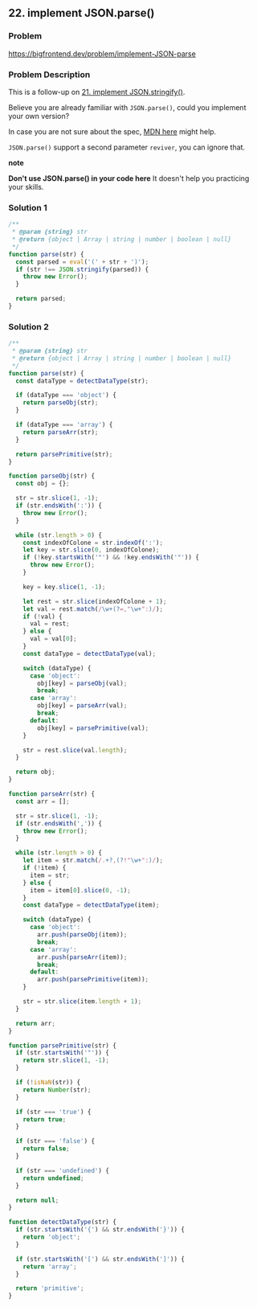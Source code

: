## 22. implement JSON.parse()

### Problem

https://bigfrontend.dev/problem/implement-JSON-parse

### Problem Description

This is a follow-up on [21. implement JSON.stringify()](https://bigfrontend.dev/problem/implement-JSON-stringify).

Believe you are already familiar with `JSON.parse()`, could you implement your own version?

In case you are not sure about the spec, [MDN here](https://developer.mozilla.org/en-US/docs/Web/JavaScript/Reference/Global_Objects/JSON/parse) might help.

`JSON.parse()` support a second parameter `reviver`, you can ignore that.

**note**

**Don't use JSON.parse() in your code here** It doesn't help you practicing your skills.

### Solution 1

```js
/**
 * @param {string} str
 * @return {object | Array | string | number | boolean | null}
 */
function parse(str) {
  const parsed = eval('(' + str + ')');
  if (str !== JSON.stringify(parsed)) {
    throw new Error();
  }

  return parsed;
}
```

### Solution 2

```js
/**
 * @param {string} str
 * @return {object | Array | string | number | boolean | null}
 */
function parse(str) {
  const dataType = detectDataType(str);

  if (dataType === 'object') {
    return parseObj(str);
  }

  if (dataType === 'array') {
    return parseArr(str);
  }

  return parsePrimitive(str);
}

function parseObj(str) {
  const obj = {};

  str = str.slice(1, -1);
  if (str.endsWith(':')) {
    throw new Error();
  }

  while (str.length > 0) {
    const indexOfColone = str.indexOf(':');
    let key = str.slice(0, indexOfColone);
    if (!key.startsWith('"') && !key.endsWith('"')) {
      throw new Error();
    }

    key = key.slice(1, -1);

    let rest = str.slice(indexOfColone + 1);
    let val = rest.match(/\w+(?=,"\w+":)/);
    if (!val) {
      val = rest;
    } else {
      val = val[0];
    }
    const dataType = detectDataType(val);

    switch (dataType) {
      case 'object':
        obj[key] = parseObj(val);
        break;
      case 'array':
        obj[key] = parseArr(val);
        break;
      default:
        obj[key] = parsePrimitive(val);
    }

    str = rest.slice(val.length);
  }

  return obj;
}

function parseArr(str) {
  const arr = [];

  str = str.slice(1, -1);
  if (str.endsWith(',')) {
    throw new Error();
  }

  while (str.length > 0) {
    let item = str.match(/.+?,(?!"\w+":)/);
    if (!item) {
      item = str;
    } else {
      item = item[0].slice(0, -1);
    }
    const dataType = detectDataType(item);

    switch (dataType) {
      case 'object':
        arr.push(parseObj(item));
        break;
      case 'array':
        arr.push(parseArr(item));
        break;
      default:
        arr.push(parsePrimitive(item));
    }

    str = str.slice(item.length + 1);
  }

  return arr;
}

function parsePrimitive(str) {
  if (str.startsWith('"')) {
    return str.slice(1, -1);
  }

  if (!isNaN(str)) {
    return Number(str);
  }

  if (str === 'true') {
    return true;
  }

  if (str === 'false') {
    return false;
  }

  if (str === 'undefined') {
    return undefined;
  }

  return null;
}

function detectDataType(str) {
  if (str.startsWith('{') && str.endsWith('}')) {
    return 'object';
  }

  if (str.startsWith('[') && str.endsWith(']')) {
    return 'array';
  }

  return 'primitive';
}
```

